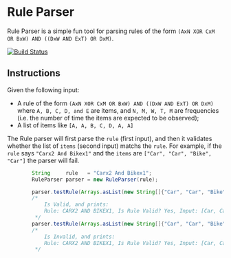 # Rule Parser
Rule Parser is a simple fun tool for parsing rules of the form `(AxN XOR CxM OR BxW) AND ((DxW AND ExT) OR DxM)`.

[![Build Status](https://travis-ci.org/zorbasd/Rule-Parser.svg?branch=master)](https://travis-ci.org/zorbasd/Rule-Parser)

## Instructions
Given the following input:

- A rule of the form `(AxN XOR CxM OR BxW) AND ((DxW AND ExT) OR DxM)` where `A, B, C, D, and E` are items, and `N, M, W, T, M` are frequencies (i.e. the number of time the items are expected to be observed);
- A list of items like `[A, A, B, C, D, A, A]`

The Rule parser will first parse the `rule` (first input), and then it validates whether the list of `items` (second input) matchs the `rule`.
For example, if the `rule` says `"Carx2 And Bikex1"` and the `items` are `["Car", "Car", "Bike", "Car"]` the parser will fail.

```java
		String     rule   = "Carx2 And Bikex1";
		RuleParser parser = new RuleParser(rule);

		parser.testRule(Arrays.asList(new String[]{"Car", "Car", "Bike"}));
		/* 
			Is Valid, and prints:
			Rule: CARX2 AND BIKEX1, Is Rule Valid? Yes, Input: [Car, Car, Bike], Are Items Matching? true
		 */
		parser.testRule(Arrays.asList(new String[]{"Car", "Car", "Bike", "Car"}));
		/* 
			Is Invalid, and prints:
			Rule: CARX2 AND BIKEX1, Is Rule Valid? Yes, Input: [Car, Car, Bike, Car], Are Items Matching? false
		 */
```
